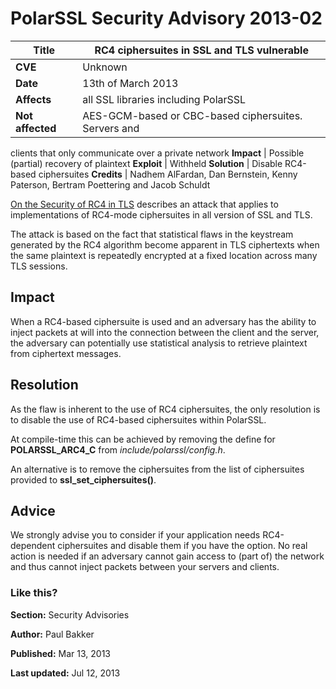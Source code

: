 # PolarSSL Security Advisory 2013-02

**Title** |  RC4 ciphersuites in SSL and TLS vulnerable
---|---
**CVE** |  Unknown
**Date** |  13th of March 2013
**Affects** |  all SSL libraries including PolarSSL
**Not affected** |  AES-GCM-based or CBC-based ciphersuites. Servers and
clients that only communicate over a private network
**Impact** |  Possible (partial) recovery of plaintext
**Exploit** |  Withheld
**Solution** |  Disable RC4-based ciphersuites
**Credits** |  Nadhem AlFardan, Dan Bernstein, Kenny Paterson, Bertram
Poettering and Jacob Schuldt

[On the Security of RC4 in TLS](http://www.isg.rhul.ac.uk/tls) describes an
attack that applies to implementations of RC4-mode ciphersuites in all version
of SSL and TLS.

The attack is based on the fact that statistical flaws in the keystream
generated by the RC4 algorithm become apparent in TLS ciphertexts when the
same plaintext is repeatedly encrypted at a fixed location across many TLS
sessions.

## Impact

When a RC4-based ciphersuite is used and an adversary has the ability to
inject packets at will into the connection between the client and the server,
the adversary can potentially use statistical analysis to retrieve plaintext
from ciphertext messages.

## Resolution

As the flaw is inherent to the use of RC4 ciphersuites, the only resolution is
to disable the use of RC4-based ciphersuites within PolarSSL.

At compile-time this can be achieved by removing the define for
**POLARSSL_ARC4_C** from _include/polarssl/config.h_.

An alternative is to remove the ciphersuites from the list of ciphersuites
provided to **ssl_set_ciphersuites()**.

## Advice

We strongly advise you to consider if your application needs RC4-dependent
ciphersuites and disable them if you have the option. No real action is needed
if an adversary cannot gain access to (part of) the network and thus cannot
inject packets between your servers and clients.

### Like this?

**Section:**
Security Advisories

**Author:**
Paul Bakker

**Published:**
Mar 13, 2013

**Last updated:**
Jul 12, 2013